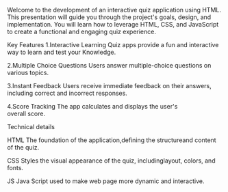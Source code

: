 Welcome to the development of an interactive quiz 
application  using HTML.
This presentation will guide you through the project's
 goals, design, and implementation.
You will learn how to leverage HTML, CSS, and
   JavaScript to create a functional and engaging quiz
   experience.


Key Features
1.Interactive Learning
    Quiz apps provide a fun and interactive way to learn and test your 
     Knowledge.

2.Multiple Choice Questions
     Users answer multiple-choice questions on various topics.

3.Instant Feedback
     Users receive immediate feedback on their answers, including
     correct and incorrect responses.  

4.Score Tracking
        The app calculates and displays the user's   
        overall score.


Technical details

HTML
The foundation of the
application,defining the 
structureand content of 
the quiz.

CSS
Styles the visual
appearance of the quiz,
includinglayout, colors,
and fonts.

JS
Java Script used to make web page more dynamic and interactive.






